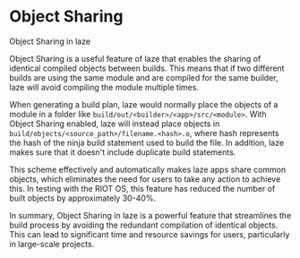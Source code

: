 # Object Sharing

Object Sharing in laze

Object Sharing is a useful feature of laze that enables the sharing of identical compiled objects between builds. This means that if two different builds are using the same module and are compiled for the same builder, laze will avoid compiling the module multiple times.

When generating a build plan, laze would normally place the objects of a module in a folder like `build/out/<builder>/<app>/src/<module>`. With Object Sharing enabled, laze will instead place objects in `build/objects/<source_path>/filename.<hash>.o`, where hash represents the hash of the ninja build statement used to build the file. In addition, laze makes sure that it doesn't include duplicate build statements.

This scheme effectively and automatically makes laze apps share common objects, which eliminates the need for users to take any action to achieve this. In testing with the RIOT OS, this feature has reduced the number of built objects by approximately 30-40%.

In summary, Object Sharing in laze is a powerful feature that streamlines the build process by avoiding the redundant compilation of identical objects. This can lead to significant time and resource savings for users, particularly in large-scale projects.
